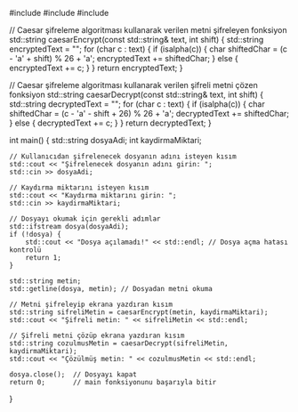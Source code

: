#include <iostream>
#include <fstream>
#include <string>

// Caesar şifreleme algoritması kullanarak verilen metni şifreleyen fonksiyon
std::string caesarEncrypt(const std::string& text, int shift) {
    std::string encryptedText = "";
    for (char c : text) {
        if (isalpha(c)) {
            char shiftedChar = (c - 'a' + shift) % 26 + 'a';
            encryptedText += shiftedChar;
        } else {
            encryptedText += c;
        }
    }
    return encryptedText;
}

// Caesar şifreleme algoritması kullanarak verilen şifreli metni çözen fonksiyon
std::string caesarDecrypt(const std::string& text, int shift) {
    std::string decryptedText = "";
    for (char c : text) {
        if (isalpha(c)) {
            char shiftedChar = (c - 'a' - shift + 26) % 26 + 'a';
            decryptedText += shiftedChar;
        } else {
            decryptedText += c;
        }
    }
    return decryptedText;
}

int main() {
    std::string dosyaAdi;
    int kaydirmaMiktari;

    // Kullanıcıdan şifrelenecek dosyanın adını isteyen kısım
    std::cout << "Şifrelenecek dosyanın adını girin: ";
    std::cin >> dosyaAdi;

    // Kaydırma miktarını isteyen kısım
    std::cout << "Kaydırma miktarını girin: ";
    std::cin >> kaydirmaMiktari;

    // Dosyayı okumak için gerekli adımlar
    std::ifstream dosya(dosyaAdi);
    if (!dosya) {
        std::cout << "Dosya açılamadı!" << std::endl; // Dosya açma hatası kontrolü
        return 1;
    }

    std::string metin;
    std::getline(dosya, metin); // Dosyadan metni okuma

    // Metni şifreleyip ekrana yazdıran kısım
    std::string sifreliMetin = caesarEncrypt(metin, kaydirmaMiktari);
    std::cout << "Şifreli metin: " << sifreliMetin << std::endl;

    // Şifreli metni çözüp ekrana yazdıran kısım
    std::string cozulmusMetin = caesarDecrypt(sifreliMetin, kaydirmaMiktari);
    std::cout << "Çözülmüş metin: " << cozulmusMetin << std::endl;

    dosya.close();  // Dosyayı kapat
    return 0;       // main fonksiyonunu başarıyla bitir
}

